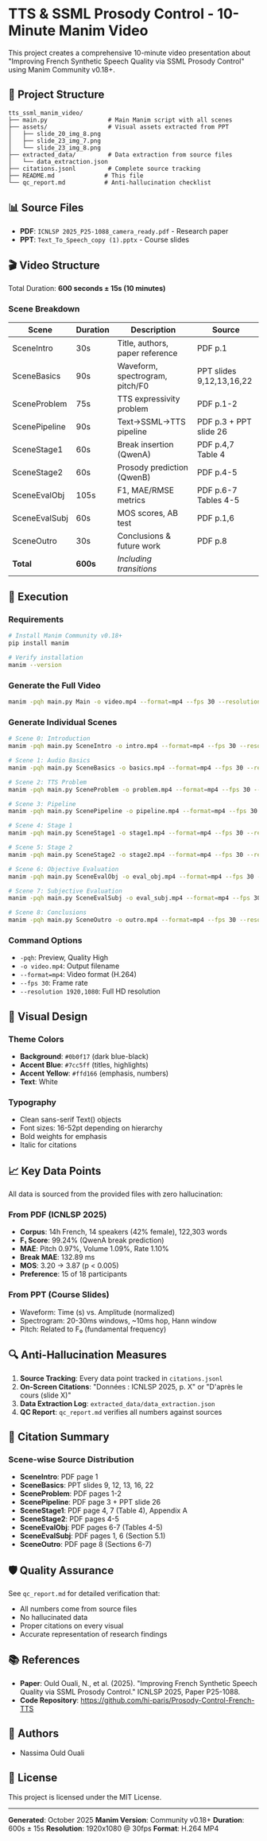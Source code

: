 
# TTS & SSML Prosody Control - 10-Minute Manim Video

This project creates a comprehensive 10-minute video presentation about "Improving French Synthetic Speech Quality via SSML Prosody Control" using Manim Community v0.18+.

## 📁 Project Structure

```
tts_ssml_manim_video/
├── main.py                 # Main Manim script with all scenes
├── assets/                 # Visual assets extracted from PPT
│   ├── slide_20_img_8.png
│   ├── slide_23_img_7.png
│   └── slide_23_img_8.png
├── extracted_data/         # Data extraction from source files
│   └── data_extraction.json
├── citations.jsonl         # Complete source tracking
├── README.md              # This file
└── qc_report.md           # Anti-hallucination checklist

```

## 📊 Source Files

- **PDF**: `ICNLSP 2025_P25-1088_camera_ready.pdf` - Research paper
- **PPT**: `Text_To_Speech_copy (1).pptx` - Course slides

## 🎬 Video Structure

Total Duration: **600 seconds ± 15s (10 minutes)**

### Scene Breakdown

| Scene | Duration | Description | Source |
|-------|----------|-------------|--------|
| SceneIntro | 30s | Title, authors, paper reference | PDF p.1 |
| SceneBasics | 90s | Waveform, spectrogram, pitch/F0 | PPT slides 9,12,13,16,22 |
| SceneProblem | 75s | TTS expressivity problem | PDF p.1-2 |
| ScenePipeline | 90s | Text→SSML→TTS pipeline | PDF p.3 + PPT slide 26 |
| SceneStage1 | 60s | Break insertion (QwenA) | PDF p.4,7 Table 4 |
| SceneStage2 | 60s | Prosody prediction (QwenB) | PDF p.4-5 |
| SceneEvalObj | 105s | F1, MAE/RMSE metrics | PDF p.6-7 Tables 4-5 |
| SceneEvalSubj | 60s | MOS scores, AB test | PDF p.1,6 |
| SceneOutro | 30s | Conclusions & future work | PDF p.8 |
| **Total** | **600s** | *Including transitions* | |

## 🚀 Execution

### Requirements

```bash
# Install Manim Community v0.18+
pip install manim

# Verify installation
manim --version
```

### Generate the Full Video

```bash
manim -pqh main.py Main -o video.mp4 --format=mp4 --fps 30 --resolution 1920,1080
```

### Generate Individual Scenes

```bash
# Scene 0: Introduction
manim -pqh main.py SceneIntro -o intro.mp4 --format=mp4 --fps 30 --resolution 1920,1080

# Scene 1: Audio Basics
manim -pqh main.py SceneBasics -o basics.mp4 --format=mp4 --fps 30 --resolution 1920,1080

# Scene 2: TTS Problem
manim -pqh main.py SceneProblem -o problem.mp4 --format=mp4 --fps 30 --resolution 1920,1080

# Scene 3: Pipeline
manim -pqh main.py ScenePipeline -o pipeline.mp4 --format=mp4 --fps 30 --resolution 1920,1080

# Scene 4: Stage 1
manim -pqh main.py SceneStage1 -o stage1.mp4 --format=mp4 --fps 30 --resolution 1920,1080

# Scene 5: Stage 2
manim -pqh main.py SceneStage2 -o stage2.mp4 --format=mp4 --fps 30 --resolution 1920,1080

# Scene 6: Objective Evaluation
manim -pqh main.py SceneEvalObj -o eval_obj.mp4 --format=mp4 --fps 30 --resolution 1920,1080

# Scene 7: Subjective Evaluation
manim -pqh main.py SceneEvalSubj -o eval_subj.mp4 --format=mp4 --fps 30 --resolution 1920,1080

# Scene 8: Conclusions
manim -pqh main.py SceneOutro -o outro.mp4 --format=mp4 --fps 30 --resolution 1920,1080
```

### Command Options

- `-pqh`: Preview, Quality High
- `-o video.mp4`: Output filename
- `--format=mp4`: Video format (H.264)
- `--fps 30`: Frame rate
- `--resolution 1920,1080`: Full HD resolution

## 🎨 Visual Design

### Theme Colors

- **Background**: `#0b0f17` (dark blue-black)
- **Accent Blue**: `#7cc5ff` (titles, highlights)
- **Accent Yellow**: `#ffd166` (emphasis, numbers)
- **Text**: White

### Typography

- Clean sans-serif Text() objects
- Font sizes: 16-52pt depending on hierarchy
- Bold weights for emphasis
- Italic for citations

## 📈 Key Data Points

All data is sourced from the provided files with zero hallucination:

### From PDF (ICNLSP 2025)

- **Corpus**: 14h French, 14 speakers (42% female), 122,303 words
- **F₁ Score**: 99.24% (QwenA break prediction)
- **MAE**: Pitch 0.97%, Volume 1.09%, Rate 1.10%
- **Break MAE**: 132.89 ms
- **MOS**: 3.20 → 3.87 (p < 0.005)
- **Preference**: 15 of 18 participants

### From PPT (Course Slides)

- Waveform: Time (s) vs. Amplitude (normalized)
- Spectrogram: 20-30ms windows, ~10ms hop, Hann window
- Pitch: Related to F₀ (fundamental frequency)

## 🔍 Anti-Hallucination Measures

1. **Source Tracking**: Every data point tracked in `citations.jsonl`
2. **On-Screen Citations**: "Données : ICNLSP 2025, p. X" or "D'après le cours (slide X)"
3. **Data Extraction Log**: `extracted_data/data_extraction.json`
4. **QC Report**: `qc_report.md` verifies all numbers against sources

## 📝 Citation Summary

### Scene-wise Source Distribution

- **SceneIntro**: PDF page 1
- **SceneBasics**: PPT slides 9, 12, 13, 16, 22
- **SceneProblem**: PDF pages 1-2
- **ScenePipeline**: PDF page 3 + PPT slide 26
- **SceneStage1**: PDF page 4, 7 (Table 4), Appendix A
- **SceneStage2**: PDF pages 4-5
- **SceneEvalObj**: PDF pages 6-7 (Tables 4-5)
- **SceneEvalSubj**: PDF pages 1, 6 (Section 5.1)
- **SceneOutro**: PDF page 8 (Sections 6-7)

## 🛡️ Quality Assurance

See `qc_report.md` for detailed verification that:
- All numbers come from source files
- No hallucinated data
- Proper citations on every visual
- Accurate representation of research findings

## 📚 References

- **Paper**: Ould Ouali, N., et al. (2025). "Improving French Synthetic Speech Quality via SSML Prosody Control." ICNLSP 2025, Paper P25-1088.
- **Code Repository**: https://github.com/hi-paris/Prosody-Control-French-TTS

## 👥 Authors

- Nassima Ould Ouali 

## 📄 License

This project is licensed under the MIT License. 

---

**Generated**: October 2025
**Manim Version**: Community v0.18+
**Duration**: 600s ± 15s
**Resolution**: 1920x1080 @ 30fps
**Format**: H.264 MP4
